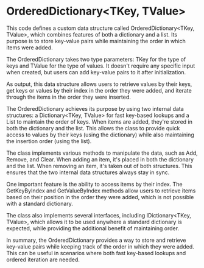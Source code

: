 # OrderedDictionary<TKey, TValue>

This code defines a custom data structure called OrderedDictionary<TKey, TValue>, which combines features of both a dictionary and a list. Its purpose is to store key-value pairs while maintaining the order in which items were added.

The OrderedDictionary takes two type parameters: TKey for the type of keys and TValue for the type of values. It doesn't require any specific input when created, but users can add key-value pairs to it after initialization.

As output, this data structure allows users to retrieve values by their keys, get keys or values by their index in the order they were added, and iterate through the items in the order they were inserted.

The OrderedDictionary achieves its purpose by using two internal data structures: a Dictionary<TKey, TValue> for fast key-based lookups and a List to maintain the order of keys. When items are added, they're stored in both the dictionary and the list. This allows the class to provide quick access to values by their keys (using the dictionary) while also maintaining the insertion order (using the list).

The class implements various methods to manipulate the data, such as Add, Remove, and Clear. When adding an item, it's placed in both the dictionary and the list. When removing an item, it's taken out of both structures. This ensures that the two internal data structures always stay in sync.

One important feature is the ability to access items by their index. The GetKeyByIndex and GetValueByIndex methods allow users to retrieve items based on their position in the order they were added, which is not possible with a standard dictionary.

The class also implements several interfaces, including IDictionary<TKey, TValue>, which allows it to be used anywhere a standard dictionary is expected, while providing the additional benefit of maintaining order.

In summary, the OrderedDictionary provides a way to store and retrieve key-value pairs while keeping track of the order in which they were added. This can be useful in scenarios where both fast key-based lookups and ordered iteration are needed.